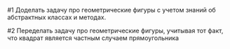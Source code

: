 #1
Доделать задачу про геометрические фигуры с учетом знаний об абстрактных классах и методах.

#2
Переделать задачу про геометрические фигуры, учитывая тот факт, что квадрат является частным случаем прямоугольника 
 
